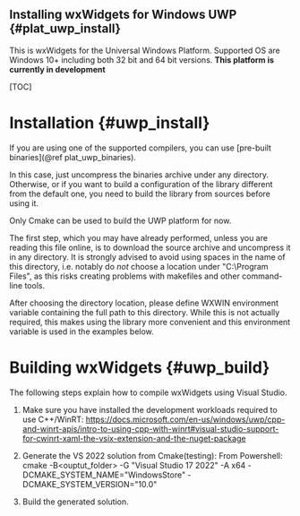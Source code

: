 Installing wxWidgets for Windows UWP      {#plat_uwp_install}
------------------------------------

This is wxWidgets for the Universal Windows Platform.
Supported OS are Windows 10+ including both 32 bit and 64 bit versions.
**This platform is currently in development**

[TOC]

Installation                           {#uwp_install}
============

If you are using one of the supported compilers, you can use
[pre-built binaries](@ref plat_uwp_binaries).

In this case, just uncompress the binaries archive under any directory.
Otherwise, or if you want to build a configuration of the library
different from the default one, you need to build the library from
sources before using it.

Only Cmake can be used to build the UWP platform for now.

The first step, which you may have already performed, unless you are
reading this file online, is to download the source archive and
uncompress it in any directory. It is strongly advised to avoid using
spaces in the name of this directory, i.e. notably do *not* choose a
location under "C:\Program Files", as this risks creating problems
with makefiles and other command-line tools.

After choosing the directory location, please define WXWIN environment
variable containing the full path to this directory. While this is not
actually required, this makes using the library more convenient and
this environment variable is used in the examples below.


Building wxWidgets                     {#uwp_build}
==================

The following steps explain how to compile wxWidgets using Visual Studio.


1) Make sure you have installed the development workloads required to use C++/WinRT:
https://docs.microsoft.com/en-us/windows/uwp/cpp-and-winrt-apis/intro-to-using-cpp-with-winrt#visual-studio-support-for-cwinrt-xaml-the-vsix-extension-and-the-nuget-package

2) Generate the VS 2022 solution from Cmake(testing):
 From Powershell: cmake -B<ouptut_folder> -G "Visual Studio 17 2022" -A x64 -DCMAKE_SYSTEM_NAME="WindowsStore" -DCMAKE_SYSTEM_VERSION="10.0"

3) Build the generated solution.
